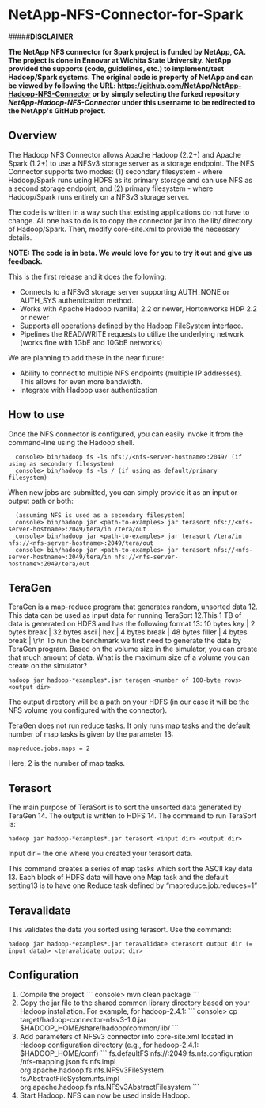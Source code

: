 NetApp-NFS-Connector-for-Spark
===========================
#####**DISCLAIMER**

**The NetApp NFS connector for Spark project is funded by NetApp, CA. The project is done in Ennovar at Wichita State University. NetApp provided the supports (code, guidelines, etc.) to implement/test Hadoop/Spark systems. The original code is property of NetApp and can be viewed by following the URL: https://github.com/NetApp/NetApp-Hadoop-NFS-Connector or by simply selecting the forked repository _NetApp-Hadoop-NFS-Connector_ under this username to be redirected to the NetApp's GitHub project.** 

Overview
-------------------------------------

The Hadoop NFS Connector allows Apache Hadoop (2.2+) and Apache Spark (1.2+) to use a NFSv3 storage server as a storage endpoint. The NFS Connector supports two modes: (1) secondary filesystem - where Hadoop/Spark runs using HDFS as its primary storage and can use NFS as a second storage endpoint, and (2) primary filesystem - where Hadoop/Spark runs entirely on a NFSv3 storage server. 

The code is written in a way such that existing applications do not have to change. All one has to do is to copy the connector jar into the lib/ directory of Hadoop/Spark. Then, modify core-site.xml to provide the necessary details.

**NOTE: The code is in beta. We would love for you to try it out and give us feedback.**

This is the first release and it does the following:
* Connects to a NFSv3 storage server supporting AUTH_NONE or AUTH_SYS authentication method.
* Works with Apache Hadoop (vanilla) 2.2 or newer, Hortonworks HDP 2.2 or newer 
* Supports all operations defined by the Hadoop FileSystem interface.
* Pipelines the READ/WRITE requests to utilize the underlying network (works fine with 1GbE and 10GbE networks)

We are planning to add these in the near future:
* Ability to connect to multiple NFS endpoints (multiple IP addresses). This allows for even more bandwidth.
* Integrate with Hadoop user authentication

How to use
-------------------------------------

Once the NFS connector is configured, you can easily invoke it from the command-line using the Hadoop shell.
```
  console> bin/hadoop fs -ls nfs://<nfs-server-hostname>:2049/ (if using as secondary filesystem)
  console> bin/hadoop fs -ls / (if using as default/primary filesystem)
```

When new jobs are submitted, you can simply provide it as an input or output path or both:
```
  (assuming NFS is used as a secondary filesystem)
  console> bin/hadoop jar <path-to-examples> jar terasort nfs://<nfs-server-hostname>:2049/tera/in /tera/out
  console> bin/hadoop jar <path-to-examples> jar terasort /tera/in nfs://<nfs-server-hostname>:2049/tera/out
  console> bin/hadoop jar <path-to-examples> jar terasort nfs://<nfs-server-hostname>:2049/tera/in nfs://<nfs-server-hostname>:2049/tera/out
```
TeraGen
------------------------------------
TeraGen is a map-reduce program that generates random, unsorted data 12. This data can be used as input data for running TeraSort 12.This 1 TB of data is generated on HDFS and has the following format 13: 
10 bytes key | 2 bytes break | 32 bytes asci | hex | 4 bytes break | 48 bytes filler | 4 bytes break | \r\n 
To run the benchmark we first need to generate the data by TeraGen program. Based on the volume size in the simulator, you can create that much amount of data. What is the maximum size of a volume you can create on the simulator?

```
hadoop jar hadoop-*examples*.jar teragen <number of 100-byte rows> <output dir>
```
The output directory will be a path on your HDFS (in our case it will be the NFS volume you configured with the connector).

TeraGen does not run reduce tasks. It only runs map tasks and the default number of map tasks is given by the parameter 13:
   ```
   mapreduce.jobs.maps = 2
   ```
Here, 2 is the number of map tasks.

Terasort
------------------------------------
The main purpose of TeraSort is to sort the unsorted data generated by TeraGen 14. The output is written to HDFS 14. 
The command to run TeraSort is: 
```
hadoop jar hadoop-*examples*.jar terasort <input dir> <output dir>
```
Input
 dir – the one where you created your terasort data.

This command creates a series of map tasks which sort the ASCII key data 13. Each block of HDFS data will have one Map task and the default setting13 is to have one Reduce task defined by “mapreduce.job.reduces=1”

Teravalidate
------------------------------------
This validates the data you sorted using terasort. Use the command: 
```
hadoop jar hadoop-*examples*.jar teravalidate <terasort output dir (= input data)> <teravalidate output dir> 
```

Configuration
-------------------------------------
<ol>
<li>Compile the project
```
console> mvn clean package
```
</li>
<li>Copy the jar file to the shared common library directory based on your Hadoop installation. For example, for hadoop-2.4.1:
```
console> cp target/hadoop-connector-nfsv3-1.0.jar $HADOOP_HOME/share/hadoop/common/lib/
```
</li>
<li>Add parameters of NFSv3 connector into core-site.xml located in Hadoop configuration directory (e.g., for hadoop-2.4.1: $HADOOP_HOME/conf)
```
  <!-- If NFS should be the primary/default filesystem -->
  <property>
      <name>fs.defaultFS</name>
      <value>nfs://<nfsserver>:2049</value>
  </property>
  <property>
      <name>fs.nfs.configuration</name>
      <value><path-to-json-configuration-file>/nfs-mapping.json</value>
  </property>
  <property>
  <name>fs.nfs.impl</name>
      <value>org.apache.hadoop.fs.nfs.NFSv3FileSystem</value>
  </property>
      <property>
      <name>fs.AbstractFileSystem.nfs.impl</name>
      <value>org.apache.hadoop.fs.nfs.NFSv3AbstractFilesystem</value>
  </property>
```
</li>
<li>Start Hadoop. NFS can now be used inside Hadoop. </li>
<ol>


